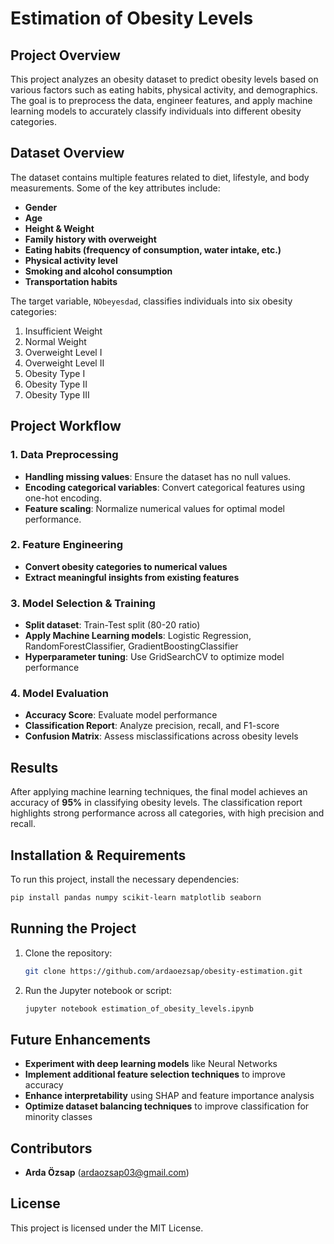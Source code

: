 # Estimation of Obesity Levels

## Project Overview
This project analyzes an obesity dataset to predict obesity levels based on various factors such as eating habits, physical activity, and demographics. The goal is to preprocess the data, engineer features, and apply machine learning models to accurately classify individuals into different obesity categories.

## Dataset Overview
The dataset contains multiple features related to diet, lifestyle, and body measurements. Some of the key attributes include:
- **Gender**
- **Age**
- **Height & Weight**
- **Family history with overweight**
- **Eating habits (frequency of consumption, water intake, etc.)**
- **Physical activity level**
- **Smoking and alcohol consumption**
- **Transportation habits**

The target variable, `NObeyesdad`, classifies individuals into six obesity categories:
1. Insufficient Weight
2. Normal Weight
3. Overweight Level I
4. Overweight Level II
5. Obesity Type I
6. Obesity Type II
7. Obesity Type III

## Project Workflow
### 1. **Data Preprocessing**
- **Handling missing values**: Ensure the dataset has no null values.
- **Encoding categorical variables**: Convert categorical features using one-hot encoding.
- **Feature scaling**: Normalize numerical values for optimal model performance.

### 2. **Feature Engineering**
- **Convert obesity categories to numerical values**
- **Extract meaningful insights from existing features**

### 3. **Model Selection & Training**
- **Split dataset**: Train-Test split (80-20 ratio)
- **Apply Machine Learning models**: Logistic Regression, RandomForestClassifier, GradientBoostingClassifier
- **Hyperparameter tuning**: Use GridSearchCV to optimize model performance

### 4. **Model Evaluation**
- **Accuracy Score**: Evaluate model performance
- **Classification Report**: Analyze precision, recall, and F1-score
- **Confusion Matrix**: Assess misclassifications across obesity levels

## Results
After applying machine learning techniques, the final model achieves an accuracy of **95%** in classifying obesity levels. The classification report highlights strong performance across all categories, with high precision and recall.

## Installation & Requirements
To run this project, install the necessary dependencies:
```bash
pip install pandas numpy scikit-learn matplotlib seaborn
```

## Running the Project
1. Clone the repository:
   ```bash
   git clone https://github.com/ardaoezsap/obesity-estimation.git
   ```
2. Run the Jupyter notebook or script:
   ```bash
   jupyter notebook estimation_of_obesity_levels.ipynb
   ```

## Future Enhancements
- **Experiment with deep learning models** like Neural Networks
- **Implement additional feature selection techniques** to improve accuracy
- **Enhance interpretability** using SHAP and feature importance analysis
- **Optimize dataset balancing techniques** to improve classification for minority classes

## Contributors
- **Arda Özsap** (ardaozsap03@gmail.com)


## License
This project is licensed under the MIT License.